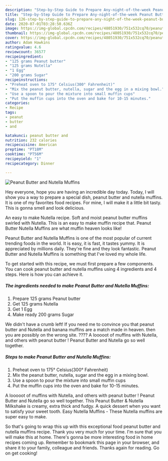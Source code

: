 ```yaml
---
description: "Step-by-Step Guide to Prepare Any-night-of-the-week Peanut Butter and Nutella Muffins"
title: "Step-by-Step Guide to Prepare Any-night-of-the-week Peanut Butter and Nutella Muffins"
slug: 126-step-by-step-guide-to-prepare-any-night-of-the-week-peanut-butter-and-nutella-muffins
date: 2020-07-01T03:28:50.636Z
image: https://img-global.cpcdn.com/recipes/48051930/751x532cq70/peanut-butter-and-nutella-muffins-recipe-main-photo.jpg
thumbnail: https://img-global.cpcdn.com/recipes/48051930/751x532cq70/peanut-butter-and-nutella-muffins-recipe-main-photo.jpg
cover: https://img-global.cpcdn.com/recipes/48051930/751x532cq70/peanut-butter-and-nutella-muffins-recipe-main-photo.jpg
author: Adam Hawkins
ratingvalue: 4.6
reviewcount: 36577
recipeingredient:
- "125 grams Peanut butter"
- "125 grams Nutella"
- "1 Egg"
- "200 grams Sugar"
recipeinstructions:
- "Preheat oven to 175° Celsius(300° Fahrenheit)"
- "Mix the peanut butter, nutella, sugar and the egg in a mixing bowl."
- "Use a spoon to pour the mixture into small muffin cups"
- "Put the muffin cups into the oven and bake for 10-15 minutes."
categories:
- Recipe
tags:
- peanut
- butter
- and

katakunci: peanut butter and 
nutrition: 232 calories
recipecuisine: American
preptime: "PT18M"
cooktime: "PT56M"
recipeyield: "1"
recipecategory: Dinner

---
```



![Peanut Butter and Nutella Muffins](https://img-global.cpcdn.com/recipes/48051930/751x532cq70/peanut-butter-and-nutella-muffins-recipe-main-photo.jpg)

Hey everyone, hope you are having an incredible day today. Today, I will show you a way to prepare a special dish, peanut butter and nutella muffins. It is one of my favorites food recipes. For mine, I will make it a little bit tasty. This is gonna smell and look delicious.

An easy to make Nutella recipe. Soft and moist peanut butter muffins swirled with Nutella. This is an easy to make muffin recipe that. Peanut Butter Nutella Muffins are what muffin heaven looks like!

Peanut Butter and Nutella Muffins is one of the most popular of current trending foods in the world. It is easy, it is fast, it tastes yummy. It is appreciated by millions daily. They're fine and they look fantastic. Peanut Butter and Nutella Muffins is something that I've loved my whole life.


To get started with this recipe, we must first prepare a few components. You can cook peanut butter and nutella muffins using 4 ingredients and 4 steps. Here is how you can achieve it.

<!--inarticleads1-->

##### The ingredients needed to make Peanut Butter and Nutella Muffins:

1. Prepare 125 grams Peanut butter
1. Get 125 grams Nutella
1. Get 1 Egg
1. Make ready 200 grams Sugar


We didn&#39;t have a crumb left! If you need me to convince you that peanut butter and Nutella and banana muffins are a match made in heaven. then you are possibly on the wrong site. ???? A looooot of muffins with Nutella, and others with peanut butter ! Peanut Butter and Nutella go so well together. 

<!--inarticleads2-->

##### Steps to make Peanut Butter and Nutella Muffins:

1. Preheat oven to 175° Celsius(300° Fahrenheit)
1. Mix the peanut butter, nutella, sugar and the egg in a mixing bowl.
1. Use a spoon to pour the mixture into small muffin cups
1. Put the muffin cups into the oven and bake for 10-15 minutes.


A looooot of muffins with Nutella, and others with peanut butter ! Peanut Butter and Nutella go so well together. This Peanut Butter &amp; Nutella Milkshake is creamy, extra thick and fudgy. A quick dessert when you want to satisfy your sweet tooth. Easy Nutella Muffins - These Nutella muffins are super easy to make. 

So that's going to wrap this up with this exceptional food peanut butter and nutella muffins recipe. Thank you very much for your time. I'm sure that you will make this at home. There's gonna be more interesting food in home recipes coming up. Remember to bookmark this page in your browser, and share it to your family, colleague and friends. Thanks again for reading. Go on get cooking!
